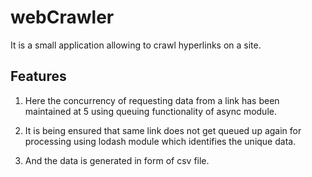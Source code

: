 # webCrawler
It is a small application allowing to crawl hyperlinks on a site.

Features
-----------

1) Here the concurrency of requesting data from a link has been maintained at 5 using queuing functionality of async module.

2) It is being ensured that same link does not get queued up again for processing using lodash module which identifies the unique data. 

3) And the data is generated in form of csv file.
